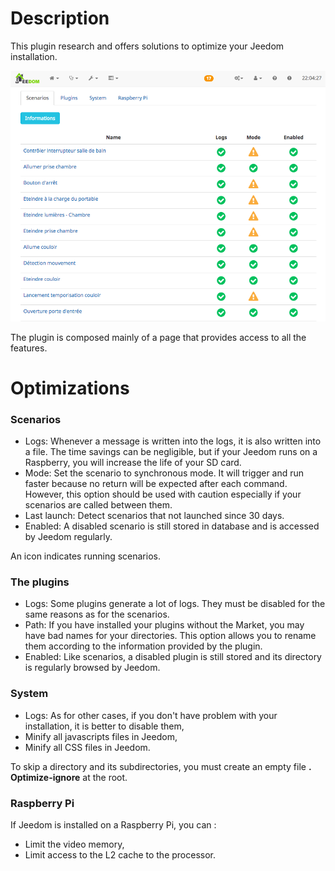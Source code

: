 # Description

This plugin research and offers solutions to optimize your Jeedom installation.

<img src="../images/Screenshot.png" alt="Screenshot" />

The plugin is composed mainly of a page that provides access to all the features.

# Optimizations

### Scenarios

* Logs: Whenever a message is written into the logs, it is also written into a file. The time savings can be negligible, but if your Jeedom runs on a Raspberry, you will increase the life of your SD card.
* Mode: Set the scenario to synchronous mode. It will trigger and run faster because no return will be expected after each command. However, this option should be used with caution especially if your scenarios are called between them.
* Last launch: Detect scenarios that not launched since 30 days.
* Enabled: A disabled scenario is still stored in database and is accessed by Jeedom regularly.

An icon indicates running scenarios.

### The plugins

* Logs: Some plugins generate a lot of logs. They must be disabled for the same reasons as for the scenarios.
* Path: If you have installed your plugins without the Market, you may have bad names for your directories. This option allows you to rename them according to the information provided by the plugin.
* Enabled: Like scenarios, a disabled plugin is still stored and its directory is regularly browsed by Jeedom.

### System

* Logs: As for other cases, if you don't have problem with your installation, it is better to disable them,
* Minify all javascripts files in Jeedom,
* Minify all CSS files in Jeedom.

To skip a directory and its subdirectories, you must create an empty file __. Optimize-ignore__ at the root.

### Raspberry Pi

If Jeedom is installed on a Raspberry Pi, you can : 
* Limit the video memory,
* Limit access to the L2 cache to the processor.
